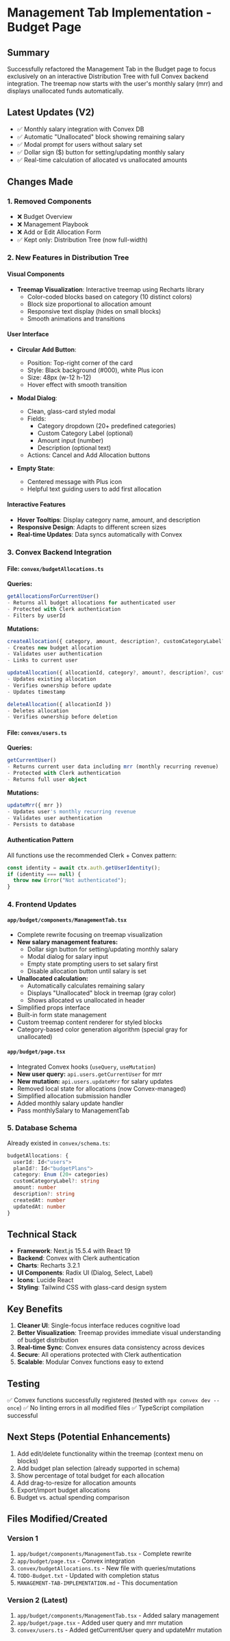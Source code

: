 # Management Tab Implementation - Budget Page

## Summary
Successfully refactored the Management Tab in the Budget page to focus exclusively on an interactive Distribution Tree with full Convex backend integration. The treemap now starts with the user's monthly salary (mrr) and displays unallocated funds automatically.

## Latest Updates (V2)
- ✅ Monthly salary integration with Convex DB
- ✅ Automatic "Unallocated" block showing remaining salary
- ✅ Modal prompt for users without salary set
- ✅ Dollar sign ($) button for setting/updating monthly salary
- ✅ Real-time calculation of allocated vs unallocated amounts

## Changes Made

### 1. **Removed Components**
- ❌ Budget Overview
- ❌ Management Playbook  
- ❌ Add or Edit Allocation Form
- ✅ Kept only: Distribution Tree (now full-width)

### 2. **New Features in Distribution Tree**

#### Visual Components
- **Treemap Visualization**: Interactive treemap using Recharts library
  - Color-coded blocks based on category (10 distinct colors)
  - Block size proportional to allocation amount
  - Responsive text display (hides on small blocks)
  - Smooth animations and transitions

#### User Interface
- **Circular Add Button**:
  - Position: Top-right corner of the card
  - Style: Black background (#000), white Plus icon
  - Size: 48px (w-12 h-12)
  - Hover effect with smooth transition

- **Modal Dialog**:
  - Clean, glass-card styled modal
  - Fields:
    - Category dropdown (20+ predefined categories)
    - Custom Category Label (optional)
    - Amount input (number)
    - Description (optional text)
  - Actions: Cancel and Add Allocation buttons

- **Empty State**:
  - Centered message with Plus icon
  - Helpful text guiding users to add first allocation

#### Interactive Features
- **Hover Tooltips**: Display category name, amount, and description
- **Responsive Design**: Adapts to different screen sizes
- **Real-time Updates**: Data syncs automatically with Convex

### 3. **Convex Backend Integration**

#### File: `convex/budgetAllocations.ts`

**Queries:**
```typescript
getAllocationsForCurrentUser()
- Returns all budget allocations for authenticated user
- Protected with Clerk authentication
- Filters by userId
```

**Mutations:**
```typescript
createAllocation({ category, amount, description?, customCategoryLabel? })
- Creates new budget allocation
- Validates user authentication
- Links to current user

updateAllocation({ allocationId, category?, amount?, description?, customCategoryLabel? })
- Updates existing allocation
- Verifies ownership before update
- Updates timestamp

deleteAllocation({ allocationId })
- Deletes allocation
- Verifies ownership before deletion
```

#### File: `convex/users.ts`

**Queries:**
```typescript
getCurrentUser()
- Returns current user data including mrr (monthly recurring revenue)
- Protected with Clerk authentication
- Returns full user object
```

**Mutations:**
```typescript
updateMrr({ mrr })
- Updates user's monthly recurring revenue
- Validates user authentication
- Persists to database
```

#### Authentication Pattern
All functions use the recommended Clerk + Convex pattern:
```typescript
const identity = await ctx.auth.getUserIdentity();
if (identity === null) {
  throw new Error("Not authenticated");
}
```

### 4. **Frontend Updates**

#### `app/budget/components/ManagementTab.tsx`
- Complete rewrite focusing on treemap visualization
- **New salary management features:**
  - Dollar sign button for setting/updating monthly salary
  - Modal dialog for salary input
  - Empty state prompting users to set salary first
  - Disable allocation button until salary is set
- **Unallocated calculation:**
  - Automatically calculates remaining salary
  - Displays "Unallocated" block in treemap (gray color)
  - Shows allocated vs unallocated in header
- Simplified props interface
- Built-in form state management
- Custom treemap content renderer for styled blocks
- Category-based color generation algorithm (special gray for unallocated)

#### `app/budget/page.tsx`
- Integrated Convex hooks (`useQuery`, `useMutation`)
- **New user query:** `api.users.getCurrentUser` for mrr
- **New mutation:** `api.users.updateMrr` for salary updates
- Removed local state for allocations (now Convex-managed)
- Simplified allocation submission handler
- Added monthly salary update handler
- Pass monthlySalary to ManagementTab

### 5. **Database Schema**

Already existed in `convex/schema.ts`:
```typescript
budgetAllocations: {
  userId: Id<"users">
  planId?: Id<"budgetPlans">
  category: Enum (20+ categories)
  customCategoryLabel?: string
  amount: number
  description?: string
  createdAt: number
  updatedAt: number
}
```

## Technical Stack

- **Framework**: Next.js 15.5.4 with React 19
- **Backend**: Convex with Clerk authentication
- **Charts**: Recharts 3.2.1
- **UI Components**: Radix UI (Dialog, Select, Label)
- **Icons**: Lucide React
- **Styling**: Tailwind CSS with glass-card design system

## Key Benefits

1. **Cleaner UI**: Single-focus interface reduces cognitive load
2. **Better Visualization**: Treemap provides immediate visual understanding of budget distribution
3. **Real-time Sync**: Convex ensures data consistency across devices
4. **Secure**: All operations protected with Clerk authentication
5. **Scalable**: Modular Convex functions easy to extend

## Testing

✅ Convex functions successfully registered (tested with `npx convex dev --once`)
✅ No linting errors in all modified files
✅ TypeScript compilation successful

## Next Steps (Potential Enhancements)

1. Add edit/delete functionality within the treemap (context menu on blocks)
2. Add budget plan selection (already supported in schema)
3. Show percentage of total budget for each allocation
4. Add drag-to-resize for allocation amounts
5. Export/import budget allocations
6. Budget vs. actual spending comparison

## Files Modified/Created

### Version 1
1. `app/budget/components/ManagementTab.tsx` - Complete rewrite
2. `app/budget/page.tsx` - Convex integration
3. `convex/budgetAllocations.ts` - New file with queries/mutations
4. `TODO-Budget.txt` - Updated with completion status
5. `MANAGEMENT-TAB-IMPLEMENTATION.md` - This documentation

### Version 2 (Latest)
1. `app/budget/components/ManagementTab.tsx` - Added salary management
2. `app/budget/page.tsx` - Added user query and mrr mutation
3. `convex/users.ts` - Added getCurrentUser query and updateMrr mutation

